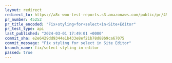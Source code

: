 ```yaml
---
layout: redirect
redirect_to: https://a8c-woo-test-reports.s3.amazonaws.com/public/pr/45252/api/index.html
pr_number: 45252
pr_title_encoded: "Fix+styling+for+select+in+Site+Editor"
pr_test_type: api
last_published: "2024-03-01 17:49:01 +0000"
commit_sha: e2e6429dd9344e1b433e8ef21b78d88b9ca67075
commit_message: "Fix styling for select in Site Editor"
branch_name: fix/select-styling-in-editor
passed: true
---
```

